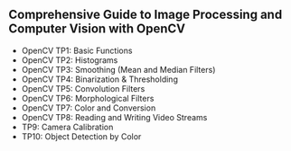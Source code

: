## Comprehensive Guide to Image Processing and Computer Vision with OpenCV
- OpenCV TP1: Basic Functions  
- OpenCV TP2: Histograms  
- OpenCV TP3: Smoothing (Mean and Median Filters)  
- OpenCV TP4: Binarization & Thresholding  
- OpenCV TP5: Convolution Filters  
- OpenCV TP6: Morphological Filters  
- OpenCV TP7: Color and Conversion  
- OpenCV TP8: Reading and Writing Video Streams  
- TP9: Camera Calibration  
- TP10: Object Detection by Color
